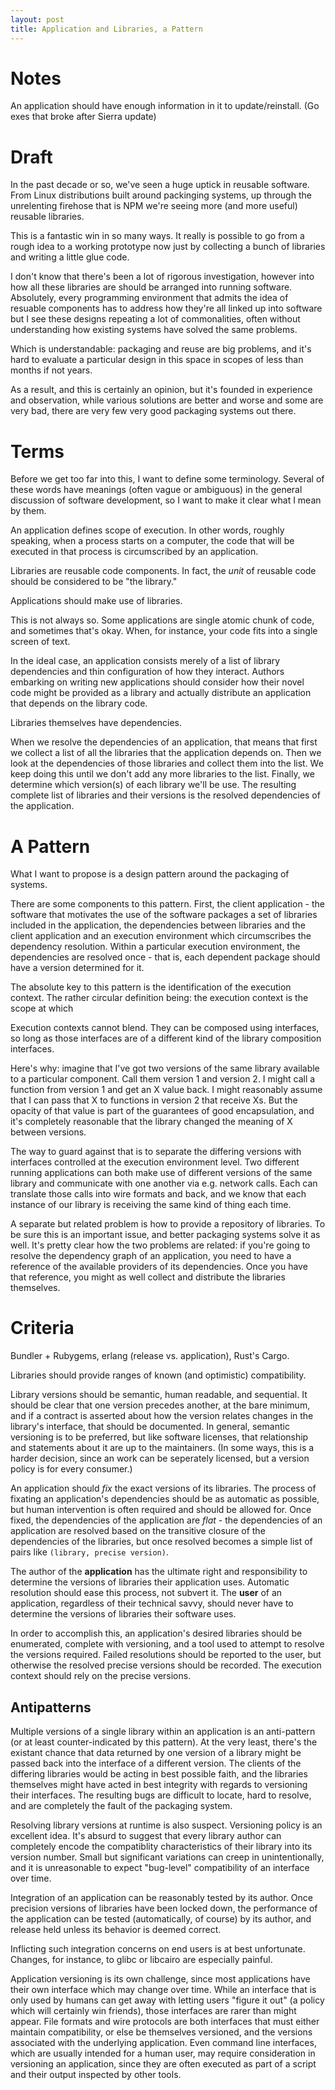 ```yaml
---
layout: post
title: Application and Libraries, a Pattern
---
```


# Notes

An application should have enough information in it to update/reinstall.
(Go exes that broke after Sierra update)

# Draft

In the past decade or so, we've seen a huge uptick in reusable software.
From Linux distributions built around packinging systems,
up through the unrelenting firehose that is NPM
we're seeing more (and more useful) reusable libraries.

This is a fantastic win in so many ways.
It really is possible to go from a rough idea to a working prototype now
just by collecting a bunch of libraries and writing a little glue code.

I don't know that there's been a lot of rigorous investigation, however
into how all these libraries are should be arranged into running software.
Absolutely,
every programming environment that admits the idea of resuable components
has to address how they're all linked up into software
but I see these designs repeating a lot of commonalities,
often without understanding how existing systems have solved the same problems.

Which is understandable: packaging and reuse are big problems,
and it's hard to evaluate a particular design in this space
in scopes of less than months if not years.

As a result,
and this is certainly an opinion,
but it's founded in experience and observation,
while various solutions are better and worse
and some are very bad,
there are very few very good packaging systems out there.

# Terms

Before we get too far into this,
I want to define some terminology.
Several of these words have meanings
(often vague or ambiguous)
in the general discussion of software development,
so I want to make it clear what I mean by them.

An application defines scope of execution. In other words, roughly speaking,
when a process starts on a computer, the code that will be executed in that
process is circumscribed by an application.

Libraries are reusable code components. In fact, the _unit_ of reusable code
should be considered to be "the library."

Applications should make use of libraries.

This is not always so. Some applications are single atomic chunk of code, and
sometimes that's okay. When, for instance, your code fits into a single screen
of text.

In the ideal case, an application consists merely of a list of library
dependencies and thin configuration of how they interact. Authors embarking on
writing new applications should consider how their novel code might be provided
as a library and actually distribute an application that depends on the library
code.

Libraries themselves have dependencies.

When we resolve the dependencies of an application, that means that
first we collect a list of all the libraries that the application depends on.
Then we look at the dependencies of those libraries and collect them into the list.
We keep doing this until we don't add any more libraries to the list.
Finally, we determine which version(s) of each library we'll be use.
The resulting complete list of libraries and their versions is
the resolved dependencies of the application.

# A Pattern

What I want to propose is a design pattern around the packaging of systems.

There are some components to this pattern.
First,
the client application -
the software that motivates the use of the software packages
a set of libraries included in the application,
the dependencies between libraries and the client application
and
an execution environment which circumscribes the dependency resolution.
Within a particular execution environment, the dependencies are resolved once -
that is, each dependent package should have a version determined for it.

The absolute key to this pattern is the identification of the execution context.
The rather circular definition being: the execution context is
the scope at which

Execution contexts cannot blend.
They can be composed using interfaces,
so long as those interfaces are of a different kind of the library composition interfaces.

Here's why:
imagine that I've got two versions of the same library available to a particular component.
Call them version 1 and version 2.
I might call a function from version 1 and get an X value back.
I might reasonably assume that I can pass that X to functions in version 2 that receive Xs.
But the opacity of that value is part of the guarantees of good encapsulation,
and it's completely reasonable that the library changed the meaning of X between versions.

The way to guard against that is to separate the differing versions
with interfaces controlled at the execution environment level.
Two different running applications can both make use of different versions of the same library
and communicate with one another via e.g. network calls.
Each can translate those calls into wire formats and back,
and we know that each instance of our library is receiving the same kind of thing each time.

A separate but related problem is how to provide a repository of libraries.
To be sure this is an important issue, and better packaging systems solve it as well.
It's pretty clear how the two problems are related:
if you're going to resolve the dependency graph of an application,
you need to have a reference of the available providers of its dependencies.
Once you have that reference, you might as well collect and distribute the
libraries themselves.



# Criteria

Bundler + Rubygems, erlang (release vs. application), Rust's Cargo.

Libraries should provide ranges of known (and optimistic) compatibility.

Library versions should be semantic, human readable, and sequential. It should
be clear that one version precedes another, at the bare minimum, and if a
contract is asserted about how the version relates changes in the library's
interface, that should be documented. In general, semantic versioning is to be
preferred, but like software licenses, that relationship and statements about
it are up to the maintainers. (In some ways, this is a harder decision, since
an work can be seperately licensed, but a version policy is for every
consumer.)

An application should _fix_ the exact versions of its libraries. The process of
fixating an application's dependencies should be as automatic as possible, but
human intervention is often required and should be allowed for. Once fixed, the
dependencies of the application are _flat_ - the dependencies of an application
are resolved based on the transitive closure of the dependencies of the
libraries, but once resolved becomes a simple list of pairs like `(library,
precise version)`.

The author of the **application** has the ultimate right and responsibility
to determine the versions of libraries their application uses.
Automatic resolution should ease this process, not subvert it.
The **user** of an application,
regardless of their technical savvy,
should never have to determine the versions of libraries their software uses.

In order to accomplish this, an application's desired libraries should be
enumerated, complete with versioning, and a tool used to attempt to resolve the
versions required. Failed resolutions should be reported to the user, but
otherwise the resolved precise versions should be recorded. The execution
context should rely on the precise versions.

## Antipatterns

Multiple versions of a single library within an application is an anti-pattern
(or at least counter-indicated by this pattern).
At the very least,
there's the existant chance that data returned by one version of a library
might be passed back into the interface of a different version.
The clients of the differing libraries would be acting in best possible faith,
and the libraries themselves might have acted in best integrity
with regards to versioning their interfaces.
The resulting bugs are difficult to locate,
hard to resolve,
and are completely the fault of the packaging system.

Resolving library versions at runtime is also suspect. Versioning policy is an
excellent idea. It's absurd to suggest that every library author can completely
encode the compatiblity characteristics of their library into its version
number. Small but significant variations can creep in unintentionally, and it
is unreasonable to expect "bug-level" compatibility of an interface over time.

Integration of an application can be reasonably tested by its author. Once
precision versions of libraries have been locked down, the performance of the
application can be tested (automatically, of course) by its author, and release
held unless its behavior is deemed correct.

Inflicting such integration concerns on end users is at best unfortunate.
Changes, for instance, to glibc or libcairo are especially painful.

Application versioning is its own challenge, since most applications have their
own interface which may change over time. While an interface that is only used
by humans can get away with letting users "figure it out" (a policy which will
certainly win friends), those interfaces are rarer than might appear. File
formats and wire protocols are both interfaces that must either maintain
compatibility, or else be themselves versioned, and the versions associated
with the underlying application. Even command line interfaces, which are
usually intended for a human user, may require consideration in versioning an
application, since they are often executed as part of a script and their output
inspected by other tools.
